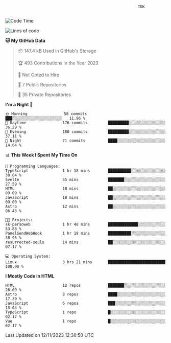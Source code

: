 ```text
                                                          IDK
                                       
```

<!--START_SECTION:waka-->
![Code Time](http://img.shields.io/badge/Code%20Time-89%20hrs%2023%20mins-blue)

![Lines of code](https://img.shields.io/badge/From%20Hello%20World%20I%27ve%20Written-108.4%20thousand%20lines%20of%20code-blue)

**🐱 My GitHub Data** 

> 📦 147.4 kB Used in GitHub's Storage 
 > 
> 🏆 493 Contributions in the Year 2023
 > 
> 🚫 Not Opted to Hire
 > 
> 📜 7 Public Repositories 
 > 
> 🔑 35 Private Repositories 
 > 
**I'm a Night 🦉** 

```text
🌞 Morning                58 commits          ███░░░░░░░░░░░░░░░░░░░░░░   11.96 % 
🌆 Daytime                176 commits         █████████░░░░░░░░░░░░░░░░   36.29 % 
🌃 Evening                180 commits         █████████░░░░░░░░░░░░░░░░   37.11 % 
🌙 Night                  71 commits          ████░░░░░░░░░░░░░░░░░░░░░   14.64 % 
```


📊 **This Week I Spent My Time On** 

```text
💬 Programming Languages: 
TypeScript               1 hr 18 mins        ██████████░░░░░░░░░░░░░░░   38.84 % 
Svelte                   55 mins             ███████░░░░░░░░░░░░░░░░░░   27.59 % 
HTML                     18 mins             ██░░░░░░░░░░░░░░░░░░░░░░░   09.09 % 
JavaScript               18 mins             ██░░░░░░░░░░░░░░░░░░░░░░░   09.00 % 
Astro                    12 mins             ██░░░░░░░░░░░░░░░░░░░░░░░   06.43 % 

🐱‍💻 Projects: 
sk-persoweb              1 hr 48 mins        █████████████░░░░░░░░░░░░   53.88 % 
PanelSendWebHook         1 hr 18 mins        ██████████░░░░░░░░░░░░░░░   38.95 % 
resurrected-souls        14 mins             ██░░░░░░░░░░░░░░░░░░░░░░░   07.17 % 

💻 Operating System: 
Linux                    3 hrs 21 mins       █████████████████████████   100.00 % 
```

**I Mostly Code in HTML** 

```text
HTML                     12 repos            ███████░░░░░░░░░░░░░░░░░░   26.09 % 
Astro                    8 repos             ████░░░░░░░░░░░░░░░░░░░░░   17.39 % 
JavaScript               6 repos             ███░░░░░░░░░░░░░░░░░░░░░░   13.04 % 
TypeScript               1 repo              █░░░░░░░░░░░░░░░░░░░░░░░░   02.17 % 
Vue                      1 repo              █░░░░░░░░░░░░░░░░░░░░░░░░   02.17 % 
```




 Last Updated on 12/11/2023 12:30:50 UTC
<!--END_SECTION:waka-->
